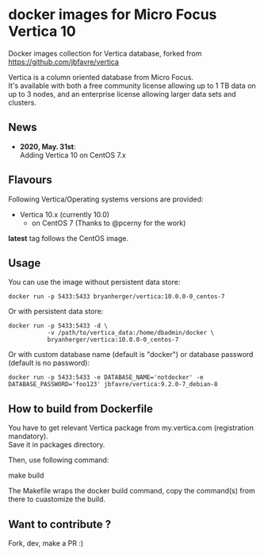 # docker images for Micro Focus Vertica 10

Docker images collection for Vertica database, forked from https://github.com/jbfavre/vertica

Vertica is a column oriented database from Micro Focus.  
It's available with both a free community license allowing up to 1 TB data on up to 3 nodes, and an enterprise license allowing larger data sets and clusters.

## News

* __2020, May. 31st__:  
  Adding Vertica 10 on CentOS 7.x

## Flavours

Following Vertica/Operating systems versions are provided:
- Vertica 10.x (currently 10.0)
  * on CentOS 7 (Thanks to @pcerny for the work)

__latest__ tag follows the CentOS image.

## Usage

You can use the image without persistent data store:

    docker run -p 5433:5433 bryanherger/vertica:10.0.0-0_centos-7

Or with persistent data store:

    docker run -p 5433:5433 -d \
               -v /path/to/vertica_data:/home/dbadmin/docker \
               bryanherger/vertica:10.0.0-0_centos-7

Or with custom database name (default is "docker") or database password (default is no password):

    docker run -p 5433:5433 -e DATABASE_NAME='notdocker' -e DATABASE_PASSWORD='foo123' jbfavre/vertica:9.2.0-7_debian-8

## How to build from Dockerfile

You have to get relevant Vertica package from my.vertica.com (registration mandatory).  
Save it in packages directory.

Then, use following command:

make build

The Makefile wraps the docker build command, copy the command(s) from there to cuastomize the build.

## Want to contribute ?

Fork, dev, make a PR :)
